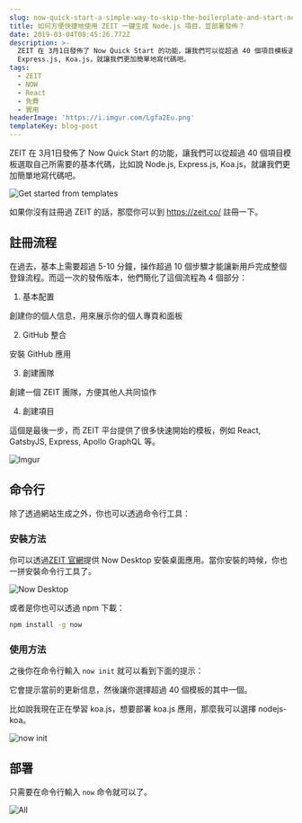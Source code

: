 ```yaml
---
slug: now-quick-start-a-simple-way-to-skip-the-boilerplate-and-start-new-projects
title: 如何方便快捷地使用 ZEIT 一鍵生成 Node.js 項目，並部署發佈？
date: 2019-03-04T08:45:26.772Z
description: >-
  ZEIT 在 3月1日發佈了 Now Quick Start 的功能，讓我們可以從超過 40 個項目模板選取自己所需要的基本代碼，比如說 Node.js,
  Express.js, Koa.js，就讓我們更加簡單地寫代碼吧。
tags:
  - ZEIT
  - NOW
  - React
  - 免費
  - 實用
headerImage: 'https://i.imgur.com/Lgfa2Eu.png'
templateKey: blog-post
---
```

ZEIT 在 3月1日發佈了 Now Quick Start 的功能，讓我們可以從超過 40 個項目模板選取自己所需要的基本代碼，比如說 Node.js, Express.js, Koa.js，就讓我們更加簡單地寫代碼吧。

![Get started from templates](https://i.imgur.com/BUOnJID.png)

如果你沒有註冊過 ZEIT 的話，那麼你可以到 https://zeit.co/ 註冊一下。

## 註冊流程

在過去，基本上需要超過 5-10 分鐘，操作超過 10 個步驟才能讓新用戶完成整個登錄流程。而這一次的發佈版本，他們簡化了這個流程為 4 個部分：

1. 基本配置

創建你的個人信息，用來展示你的個人專頁和面板

2. GitHub 整合

安裝 GitHub 應用

3. 創建團隊

創建一個 ZEIT 團隊，方便其他人共同協作

4. 創建項目

這個是最後一步，而 ZEIT 平台提供了很多快速開始的模板，例如 React, GatsbyJS, Express, Apollo GraphQL 等。

![Imgur](https://i.imgur.com/7g3lGjp.png)

## 命令行

除了透過網站生成之外，你也可以透過命令行工具：

### 安裝方法

你可以透過[ZEIT 官網](https://zeit.co/download)提供 Now Desktop 安裝桌面應用。當你安裝的時候，你也一拼安裝命令行工具了。

![Now Desktop](https://i.imgur.com/yVgAhe3.png)

或者是你也可以透過 npm 下載：

```bash
npm install -g now
```

### 使用方法

之後你在命令行輸入 `now init` 就可以看到下面的提示：

它會提示當前的更新信息，然後讓你選擇超過 40 個模板的其中一個。

比如說我現在正在學習 koa.js，想要部署 koa.js 應用，那麼我可以選擇 nodejs-koa。

![now init](https://i.imgur.com/d0Tdhi8.jpg)

## 部署

只需要在命令行輸入 `now` 命令就可以了。

![All](https://i.imgur.com/0aBGW0B.jpg)


